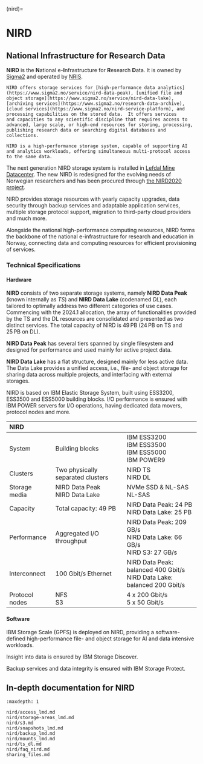 (nird)=


# NIRD
## National Infrastructure for Research Data

**NIRD** is the **N**ational e-**I**nfrastructure for **R**esearch **D**ata. It
  is owned by [Sigma2](https://www.sigma2.no) and operated by [NRIS](https://www.sigma2.no/nris).

```{note}
NIRD offers storage services for [high-performance data analytics](https://www.sigma2.no/service/nird-data-peak), [unified file and object storage](https://www.sigma2.no/service/nird-data-lake), [archiving services](https://www.sigma2.no/research-data-archive), [cloud services](https://www.sigma2.no/nird-service-platform), and processing capabilities on the stored data.  It offers services
and capacities to any scientific discipline that requires access to
advanced, large scale, or high-end resources for storing, processing,
publishing research data or searching digital databases and collections.

NIRD is a high-performance storage system, capable of supporting AI and analytics workloads, offering simultaneous multi-protocol access to the same data.
```

The next generation NIRD storage system is installed in [Lefdal Mine Datacenter](https://www.sigma2.no/our-data-centre).
The new NIRD is redesigned for the evolving needs of Norwegian researchers and has
been procured through [the NIRD2020 project](https://www.sigma2.no/procurement-project-nird-2020).


NIRD provides storage resources with yearly capacity upgrades, data security
through backup services and adaptable application services, multiple storage
protocol support, migration to third-party cloud providers and much more.

Alongside the national high-performance computing resources, NIRD forms the
backbone of the national e-infrastructure for research and education in Norway,
connecting data and computing resources for efficient provisioning of services.


### Technical Specifications


#### Hardware
**NIRD** consists of two separate storage systems, namely **NIRD Data Peak** (known internally as *TS*) and **NIRD Data Lake** (codenamed *DL*), each tailored to optimally address two different categories of use cases. Commencing with the 2024.1 allocation, the array of functionalities provided by the TS and the DL resources are consolidated and presented as two distinct services. The total capacity of NIRD is 49 PB (24 PB on TS and 25 PB on DL).

**NIRD Data Peak** has several tiers spanned by single filesystem and designed for performance and used mainly for active project data.

**NIRD Data Lake** has a flat structure, designed mainly for less active data. The Data Lake provides a unified access, i.e., file- and object storage for sharing data across multiple projects, and interfacing with external storages.

NIRD is based on IBM Elastic Storage System, built using ESS3200, ESS3500 and ESS5000 building blocks. I/O performance is ensured with IBM POWER servers for I/O operations, having dedicated data movers, protocol nodes and more.

| NIRD    | | |
| :------------- | :------------- | :------------- |
| System     |Building blocks |IBM ESS3200<br>IBM ESS3500<br>IBM ESS5000<br>IBM POWER9  |
| Clusters     |	Two physically separated clusters | NIRD TS<br>NIRD DL  |
| Storage media | NIRD Data Peak<br>NIRD Data Lake | NVMe SSD & NL-SAS<br>NL-SAS
| Capacity     |	Total capacity: 49 PB | NIRD Data Peak: 24 PB<br> NIRD Data Lake: 25 PB  |
| Performance | Aggregated I/O throughput | NIRD Data Peak: 209 GB/s<br>NIRD Data Lake: 66 GB/s<br>NIRD S3: 27 GB/s |
| Interconnect | 100 Gbit/s Ethernet | NIRD Data Peak: balanced 400 Gbit/s<br>NIRD Data Lake: balanced 200 Gbit/s |
| Protocol nodes | NFS<br>S3 | 4 x 200 Gbit/s<br>5 x 50 Gbit/s|



#### Software
IBM Storage Scale (GPFS) is deployed on NIRD, providing a software-defined high-performance file- and object storage for AI and data intensive workloads.

Insight into data is ensured by IBM Storage Discover.

Backup services and data integrity is ensured with IBM Storage Protect.


## In-depth documentation for NIRD

```{toctree}
:maxdepth: 1

nird/access_lmd.md
nird/storage-areas_lmd.md
nird/s3.md
nird/snapshots_lmd.md
nird/backup_lmd.md
nird/mounts_lmd.md
nird/ts_dl.md
nird/faq_nird.md
sharing_files.md
```
